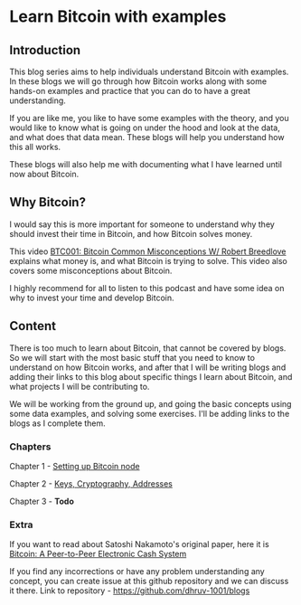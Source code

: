 # Learn Bitcoin with examples

## Introduction
This blog series aims to help individuals understand Bitcoin with examples. In these blogs we will go through how Bitcoin works along with some hands-on examples and practice that you can do to have a great understanding.

If you are like me, you like to have some examples with the theory, and you would like to know what is going on under the hood and look at the data, and what does that data mean. These blogs will help you understand how this all works.

These blogs will also help me with documenting what I have learned until now about Bitcoin.

## Why Bitcoin?
I would say this is more important for someone to understand why they should invest their time in Bitcoin, and how Bitcoin solves money.

This video [BTC001: Bitcoin Common Misconceptions W/ Robert Breedlove](https://www.youtube.com/watch?v=AVpVcOwh2Og) explains what money is, and what Bitcoin is trying to solve. This video also covers some misconceptions about Bitcoin.

I highly recommend for all to listen to this podcast and have some idea on why to invest your time and develop Bitcoin.

## Content
There is too much to learn about Bitcoin, that cannot be covered by blogs. So we will start with the most basic stuff that you need to know to understand on how Bitcoin works, and after that I will be writing blogs and adding their links to this blog about specific things I learn about Bitcoin, and what projects I will be contributing to.

We will be working from the ground up, and going the basic concepts using some data examples, and solving some exercises. I'll be adding links to the blogs as I complete them.

### Chapters
Chapter 1 - [Setting up Bitcoin node](https://github.com/dhruv-1001/blogs/blob/master/learn-bitcoin-with-examples/01_setting_up_bitcoin_node.MD)

Chapter 2 - [Keys, Cryptography, Addresses]()

Chapter 3 - **Todo**

### Extra
If you want to read about Satoshi Nakamoto's original paper, here it is [Bitcoin: A Peer-to-Peer Electronic Cash System](https://bitcoin.org/bitcoin.pdf)

If you find any incorrections or have any problem understanding any concept, you can create issue at this github repository and we can discuss it there. Link to repository - https://github.com/dhruv-1001/blogs